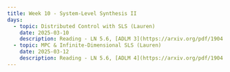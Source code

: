 ```yaml
---
title: Week 10 - System-Level Synthesis II
days:
  - topic: Distributed Control with SLS (Lauren)
    date: 2025-03-10
    description: Reading - LN 5.6, [ADLM 3](https://arxiv.org/pdf/1904.01634)
  - topic: MPC & Infinite-Dimensional SLS (Lauren)
    date: 2025-03-12
    description: Reading - LN 5.6, [ADLM 4](https://arxiv.org/pdf/1904.01634)
---
```



<a id="Week11"></a>
